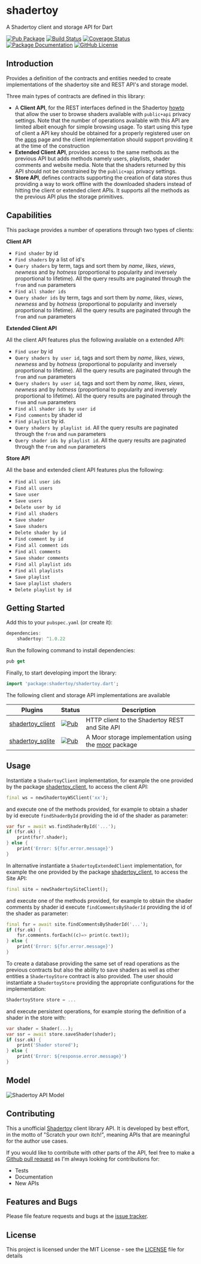 # shadertoy
A Shadertoy client and storage API for Dart

[![Pub Package](https://img.shields.io/pub/v/shadertoy.svg?style=flat-square)](https://pub.dartlang.org/packages/shadertoy)
[![Build Status](https://github.com/ivoleitao/shadertoy/workflows/build/badge.svg)](https://github.com/ivoleitao/shadertoy/actions)
[![Coverage Status](https://codecov.io/gh/ivoleitao/shadertoy/graph/badge.svg)](https://codecov.io/gh/ivoleitao/shadertoy)
[![Package Documentation](https://img.shields.io/badge/doc-shadertoy-blue.svg)](https://www.dartdocs.org/documentation/shadertoy/latest)
[![GitHub License](https://img.shields.io/badge/license-MIT-yellow.svg)](https://opensource.org/licenses/MIT)

## Introduction

Provides a definition of the contracts and entities needed to create implementations of the shadertoy site and REST API's and storage model.

Three main types of contracts are defined in this library:
* A **Client API**, for the REST interfaces defined in the Shadertoy [howto](https://www.shadertoy.com/howto#q2) that allow the user to browse shaders available with `public+api` privacy settings. Note that the number of operations available with this API are limited albeit enough for simple browsing usage. To start using this type of client a API key should be obtained for a properly registered user on the [apps](https://www.shadertoy.com/myapps) page and the client implementation should support providing it at the time of the construction
* **Extended Client API**, provides access to the same methods as the previous API but adds methods namely users, playlists, shader comments and website media. Note that the shaders returned by this API should not be constrained by the `public+api` privacy settings.
* **Store API**, defines contracts supporting the creation of data stores thus providing a way to work offline with the downloaded shaders instead of hitting the client or extended client APIs. It supports all the methods as the previous API plus the storage primitives.

## Capabilities

This package provides a number of operations through two types of clients:

**Client API**

* `Find shader` by id
* `Find shaders` by a list of id's
* `Query shaders` by term, tags and sort them by *name*, *likes*, *views*, *newness* and by *hotness* (proportional to popularity and inversely proportional to lifetime). All the query results are paginated through the `from` and `num` parameters
* `Find all shader ids`
* `Query shader ids` by term, tags and sort them by *name*, *likes*, *views*, *newness* and by *hotness* (proportional to popularity and inversely proportional to lifetime). All the query results are paginated through the `from` and `num` parameters

**Extended Client API**

All the client API features plus the following available on a extended API:
* `Find user` by id
* `Query shaders by user id`, tags and sort them by *name*, *likes*, *views*, *newness* and by *hotness* (proportional to popularity and inversely proportional to lifetime). All the query results are paginated through the `from` and `num` parameters
* `Query shaders by user id`, tags and sort them by *name*, *likes*, *views*, *newness* and by *hotness* (proportional to popularity and inversely proportional to lifetime). All the query results are paginated through the `from` and `num` parameters
* `Find all shader ids by user id`
* `Find comments` by shader id
* `Find playlist` by id.
* `Query shaders by playlist id`. All the query results are paginated through the `from` and `num` parameters
* `Query shader ids by playlist id`. All the query results are paginated through the `from` and `num` parameters 

**Store API**

All the base and extended client API features plus the following:
* `Find all user ids`
* `Find all users`
* `Save user`
* `Save users`
* `Delete user by id`
* `Find all shaders`
* `Save shader`
* `Save shaders`
* `Delete shader by id`
* `Find comment by id`
* `Find all comment ids`
* `Find all comments`
* `Save shader comments`
* `Find all playlist ids`
* `Find all playlists`
* `Save playlist`
* `Save playlist shaders`
* `Delete playlist by id`

## Getting Started

Add this to your `pubspec.yaml` (or create it):

```dart
dependencies:
    shadertoy: ^1.0.22
```

Run the following command to install dependencies:

```dart
pub get
```

Finally, to start developing import the library:

```dart
import 'package:shadertoy/shadertoy.dart';
```

The following client and storage API implementations are available

| Plugins                                                    | Status                                                       | Description                                                  |
| ---------------------------------------------------------- | ------------------------------------------------------------ | ------------------------------------------------------------ |
| [shadertoy_client](https://github.com/ivoleitao/shadertoy_client) | [![Pub](https://img.shields.io/pub/v/shadertoy_client.svg?style=flat-square)](https://pub.dartlang.org/packages/shadertoy_client) | HTTP client to the Shadertoy REST and Site API                                      |
| [shadertoy_sqlite](https://github.com/ivoleitao/shadertoy_sqlite) | [![Pub](https://img.shields.io/pub/v/shadertoy_sqlite.svg?style=flat-square)](https://pub.dartlang.org/packages/shadertoy_sqlite) | A Moor storage implementation using the [moor](https://pub.dev/packages/moor) package                                     |

## Usage

Instantiate a `ShadertoyClient` implementation, for example the one provided by the package [shadertoy_client](https://pub.dev/packages/shadertoy_client), to access the client API:

```dart
final ws = newShadertoyWSClient('xx');
```
and execute one of the methods provided, for example to obtain a shader by id execute `findShaderById` providing the id of the shader as parameter:

```dart
var fsr = await ws.findShaderById('...');
if (fsr.ok) {
    print(fsr?.shader);
} else {
    print('Error: ${fsr.error.message}')
}
```
In alternative instantiate a `ShadertoyExtendedClient` implementation, for example the one provided by the package [shadertoy_client](https://pub.dev/packages/shadertoy_client), to access the Site API:
```dart
final site = newShadertoySiteClient();
```
and execute one of the methods provided, for example to obtain the shader comments by shader id execute `findCommentsByShaderId` providing the id of the shader as parameter:

```dart
final fsr = await site.findCommentsByShaderId('...');
if (fsr.ok) {
    fsr.comments.forEach((c)=> print(c.text));
} else {
    print('Error: ${fsr.error.message}')
}
```

To create a database providing the same set of read operations as the previous contracts but also the ability to save shaders as well as other entities a `ShadertoyStore` contract is also provided. The user should instantiate a `ShadertoyStore` providing the appropriate configurations for the implementation:

```dart
ShadertoyStore store = ...
```

and execute persistent operations, for example storing the definition of a shader in the store with:

```dart
var shader = Shader(...);
var ssr = await store.saveShader(shader);
if (ssr.ok) {
    print('Shader stored');
} else {
    print('Error: ${response.error.message}')
}
```

## Model

![Shadertoy API Model](model.svg?raw=true)

## Contributing

This a unofficial [Shadertoy](https://www.shadertoy.com) client library API. It is developed by best effort, in the motto of "Scratch your own itch!", meaning APIs that are meaningful for the author use cases.

If you would like to contribute with other parts of the API, feel free to make a [Github pull request](https://github.com/ivoleitao/shadertoy/pulls) as I'm always looking for contributions for:
* Tests
* Documentation
* New APIs

## Features and Bugs

Please file feature requests and bugs at the [issue tracker][tracker].

[tracker]: https://github.com/ivoleitao/shadertoy/issues/new

## License

This project is licensed under the MIT License - see the [LICENSE](https://github.com/ivoleitao/shadertoy/LICENSE) file for details
